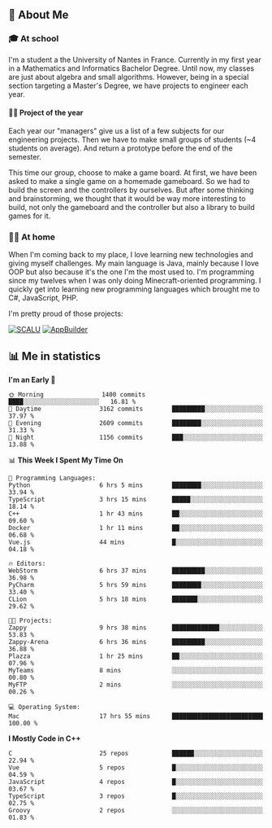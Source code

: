 ## 👀 About Me

### 🎓 At school

I'm a student a the University of Nantes in France. Currently in my first year in a Mathematics and Informatics Bachelor Degree. Until now, my classes are just about algebra and small algorithms. However, being in a special section targeting a Master's Degree, we have projects to engineer each year. 

#### 🔧🔬 Project of the year

Each year our "managers" give us a list of a few subjects for our engineering projects. Then we have to make small groups of students (~4 students on average). And return a prototype before the end of the semester.

This time our group, choose to make a game board. At first, we have been asked to make a single game on a homemade gameboard. So we had to build the screen and the controllers by ourselves. 
But after some thinking and brainstorming, we thought that it would be way more interesting to build, not only the gameboard and the controller but also a library to build games for it.

### 👨‍💻 At home

When I'm coming back to my place, I love learning new technologies and giving myself challenges. My main language is Java, mainly because I love OOP but also because it's the one I'm the most used to. I'm programming since my twelves when I was only doing Minecraft-oriented programming.  I quickly get into learning new programming languages which brought me to C#, JavaScript, PHP. 

I'm pretty proud of those projects:

[![SCALU](https://github-readme-stats.vercel.app/api/pin?username=renardfute&repo=SCALU)](https://github.com/renardfute/scalu)
[![AppBuilder](https://github-readme-stats.vercel.app/api/pin?username=pulsedev2&repo=AppBuilder)](https://github.com/pulsedev2/AppBuilder)

## 📊 Me in statistics
<!--START_SECTION:waka-->
**I'm an Early 🐤** 

```text
🌞 Morning                1400 commits        ████░░░░░░░░░░░░░░░░░░░░░   16.81 % 
🌆 Daytime                3162 commits        █████████░░░░░░░░░░░░░░░░   37.97 % 
🌃 Evening                2609 commits        ████████░░░░░░░░░░░░░░░░░   31.33 % 
🌙 Night                  1156 commits        ███░░░░░░░░░░░░░░░░░░░░░░   13.88 % 
```


📊 **This Week I Spent My Time On** 

```text
💬 Programming Languages: 
Python                   6 hrs 5 mins        ████████░░░░░░░░░░░░░░░░░   33.94 % 
TypeScript               3 hrs 15 mins       █████░░░░░░░░░░░░░░░░░░░░   18.14 % 
C++                      1 hr 43 mins        ██░░░░░░░░░░░░░░░░░░░░░░░   09.60 % 
Docker                   1 hr 11 mins        ██░░░░░░░░░░░░░░░░░░░░░░░   06.68 % 
Vue.js                   44 mins             █░░░░░░░░░░░░░░░░░░░░░░░░   04.18 % 

🔥 Editors: 
WebStorm                 6 hrs 37 mins       █████████░░░░░░░░░░░░░░░░   36.98 % 
PyCharm                  5 hrs 59 mins       ████████░░░░░░░░░░░░░░░░░   33.40 % 
CLion                    5 hrs 18 mins       ███████░░░░░░░░░░░░░░░░░░   29.62 % 

🐱‍💻 Projects: 
Zappy                    9 hrs 38 mins       █████████████░░░░░░░░░░░░   53.83 % 
Zappy-Arena              6 hrs 36 mins       █████████░░░░░░░░░░░░░░░░   36.88 % 
Plazza                   1 hr 25 mins        ██░░░░░░░░░░░░░░░░░░░░░░░   07.96 % 
MyTeams                  8 mins              ░░░░░░░░░░░░░░░░░░░░░░░░░   00.80 % 
MyFTP                    2 mins              ░░░░░░░░░░░░░░░░░░░░░░░░░   00.26 % 

💻 Operating System: 
Mac                      17 hrs 55 mins      █████████████████████████   100.00 % 
```

**I Mostly Code in C++** 

```text
C                        25 repos            ██████░░░░░░░░░░░░░░░░░░░   22.94 % 
Vue                      5 repos             █░░░░░░░░░░░░░░░░░░░░░░░░   04.59 % 
JavaScript               4 repos             █░░░░░░░░░░░░░░░░░░░░░░░░   03.67 % 
TypeScript               3 repos             █░░░░░░░░░░░░░░░░░░░░░░░░   02.75 % 
Groovy                   2 repos             ░░░░░░░░░░░░░░░░░░░░░░░░░   01.83 % 
```




<!--END_SECTION:waka-->
